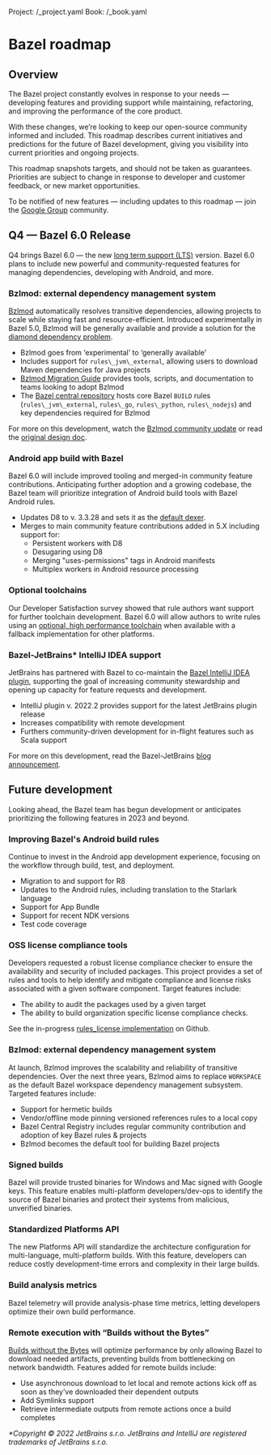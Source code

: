 Project: /_project.yaml
Book: /_book.yaml
# Bazel roadmap
## Overview
The Bazel project constantly evolves in response to your needs — developing features and providing support while maintaining, refactoring, and improving the performance of the core product.

With these changes, we’re looking to keep our open-source community informed and included. This roadmap describes current initiatives and predictions for the future of Bazel development, giving you visibility into current priorities and ongoing projects.

This roadmap snapshots targets, and should not be taken as guarantees. Priorities are subject to change in response to developer and customer feedback, or new market opportunities.

To be notified of new features — including updates to this roadmap — join the [Google Group](https://groups.google.com/g/bazel-discuss) community.

## Q4 — Bazel 6.0 Release

Q4 brings Bazel 6.0 — the new [long term support (LTS)](https://bazel.build/release/versioning) version. Bazel 6.0 plans to include new powerful and community-requested features for managing dependencies, developing with Android, and more.

### Bzlmod: external dependency management system

[Bzlmod](https://bazel.build/external/overview#bzlmod) automatically resolves transitive dependencies, allowing projects to scale while staying fast and resource-efficient. Introduced experimentally in Bazel 5.0, Bzlmod will be generally available and  provide a solution for the [diamond dependency problem](https://docs.google.com/document/d/1moQfNcEIttsk6vYanNKIy3ZuK53hQUFq1b1r0rmsYVg/edit#heading=h.lgyp7ubwxmjc).

*   Bzlmod goes from ‘experimental’ to ‘generally available’
*   Includes support for `rules\_jvm\_external`, allowing users to download Maven dependencies for Java projects
*   [Bzlmod Migration Guide](https://docs.google.com/document/d/1JtXIVnXyFZ4bmbiBCr5gsTH4-opZAFf5DMMb-54kES0/edit?usp=gmail) provides tools, scripts, and documentation to teams looking to adopt Bzlmod
*   The [Bazel central repository](https://github.com/bazelbuild/bazel-central-registry) hosts core Bazel `BUILD` rules (`rules\_jvm\_external`, `rules\_go`, `rules\_python`, `rules\_nodejs`) and key dependencies required for Bzlmod

For more on this development, watch the [Bzlmod community update](https://www.youtube.com/watch?v=MuW5XNcFukE) or read the [original design doc](https://docs.google.com/document/d/1moQfNcEIttsk6vYanNKIy3ZuK53hQUFq1b1r0rmsYVg/edit#heading=h.lgyp7ubwxmjc).

### Android app build with Bazel

Bazel 6.0 will include improved tooling and merged-in community feature contributions. Anticipating further adoption and a growing codebase, the Bazel team will prioritize integration of Android build tools with Bazel Android rules.

*   Updates D8 to v. 3.3.28 and sets it as the [default dexer](https://github.com/bazelbuild/bazel/issues/10240).
*   Merges to main community feature contributions added in 5.X including support for:
    *   Persistent workers with D8
    *   Desugaring using D8
    *   Merging "uses-permissions" tags in Android manifests
    *   Multiplex workers in Android resource processing

### Optional toolchains

Our Developer Satisfaction survey showed that rule authors want support for further toolchain development. Bazel 6.0 will allow authors to write rules using an [optional, high performance toolchain](https://bazel.build/docs/toolchains#optional-toolchains) when available with a fallback implementation for other platforms.

### Bazel-JetBrains\* IntelliJ IDEA support

JetBrains has partnered with Bazel to co-maintain the [Bazel IntelliJ IDEA plugin](https://plugins.jetbrains.com/plugin/8609-bazel), supporting the goal of increasing community stewardship and opening up capacity for feature requests and development.

*   IntelliJ plugin v. 2022.2 provides support for the latest JetBrains plugin release
*   Increases compatibility with remote development
*   Furthers community-driven development for in-flight features such as Scala support

For more on this development, read the Bazel-JetBrains [blog announcement](https://blog.bazel.build/2022/07/11/Bazel-IntelliJ-Update.html).

## Future development

Looking ahead, the Bazel team has begun development or anticipates prioritizing the following features in 2023 and beyond.

### Improving Bazel's Android build rules 

Continue to invest in the Android app development experience, focusing on the workflow through build, test, and deployment.

*   Migration to and support for R8
*   Updates to the Android rules, including translation to the Starlark language
*   Support for App Bundle
*   Support for recent NDK versions
*   Test code coverage

### OSS license compliance tools

Developers requested a robust license compliance checker to ensure the availability and security of included packages. This project provides a set of rules and tools to help identify and mitigate compliance and license risks associated with a given software component. Target features include:

*   The ability to audit the packages used by a given target
*   The ability to build organization specific license compliance checks.

See the in-progress [rules\_license implementation](https://github.com/bazelbuild/rules_license) on Github.

### Bzlmod: external dependency management system

At launch, Bzlmod improves the scalability and reliability of transitive dependencies. Over the next three years, Bzlmod aims to replace `WORKSPACE` as the default Bazel workspace dependency management subsystem. Targeted features include:

*   Support for hermetic builds
*   Vendor/offline mode pinning versioned references rules to a local copy
*   Bazel Central Registry includes regular community contribution and adoption of key Bazel rules & projects
*   Bzlmod becomes the default tool for building Bazel projects

### Signed builds

Bazel will provide trusted binaries for Windows and Mac signed with Google keys. This feature enables multi-platform developers/dev-ops to identify the source of Bazel binaries and protect their systems from malicious, unverified binaries.

### Standardized Platforms API

The new Platforms API will standardize the architecture configuration for multi-language, multi-platform builds. With this feature, developers can reduce costly development-time errors and complexity in their large builds.

### Build analysis metrics

Bazel telemetry will provide analysis-phase time metrics, letting developers optimize their own build performance.

### Remote execution with “Builds without the Bytes”

[Builds without the Bytes](https://github.com/bazelbuild/bazel/issues/6862) will optimize performance by only allowing Bazel to download needed artifacts, preventing builds from bottlenecking on network bandwidth. Features added for remote builds include:

*   Use asynchronous download to let local and remote actions kick off as soon as they’ve downloaded their dependent outputs
*   Add Symlinks support
*   Retrieve intermediate outputs from remote actions once a build completes

_\*Copyright © 2022 JetBrains s.r.o. JetBrains and IntelliJ are registered trademarks of JetBrains s.r.o._
